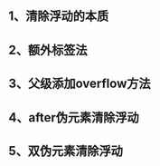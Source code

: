 ## 1、清除浮动的本质
## 2、额外标签法
## 3、父级添加overflow方法
## 4、after伪元素清除浮动
## 5、双伪元素清除浮动
## 
## 
## 
## 
## 
## 
## 
## 
## 
## 
## 